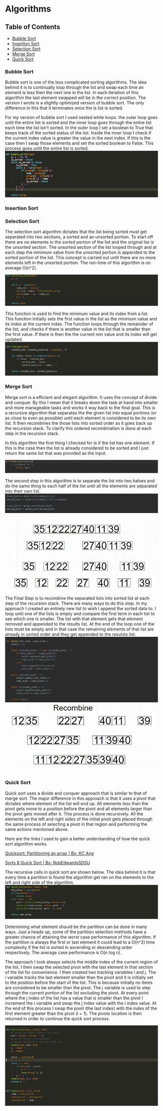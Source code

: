 # Algorithms
## Table of Contents
- [Bubble Sort](#Bubble_Sort)
- [Insertion Sort](#Insertion_Sort)
- [Selection Sort](#Selection_Sort)
- [Merge Sort](#Merge_Sort)
- [Quick Sort](#Quick_Sort)

<div id='Bubble_Sort' />

### Bubble Sort

Bubble sort is one of the less complicated sorting algorithms. The idea behind it is to continually loop through the 
list and swap each time an element is less then the next one in the list. In each iteration of this algorithm the 
last element swapped will be in the correct position. The version I wrote is a slightly optimized version of bubble sort.
The only difference in this that it terminates once the is list is sorted.  

For my version of bubble sort I used nested while loops.  the outer loop goes until the entire list is sorted and the 
inner loop goes through the entire list each time the list isn't sorted. In the outer loop I set a boolean to True that 
keeps track of the sorted status of the list. Inside the inner loop I check if the current index value is greater the 
value in the next index.  If this is the case then I swap those elements and set the sorted boolean to False. This 
process goes until the entire list is sorted. 
![alt text](../Images/bubble_sort_images/bubble_sort.png "bbsort Full Algorithm")

<div id='Insertion_Sort'>

### Insertion Sort

</div>

<div id='Selection_Sort'>

### Selection Sort
The selection sort algorithm dictates that the list being sorted must get separated into two sections, a sorted and an 
unsorted portion. To start off there are no elements in the sorted portion of the list and the original list is the 
unsorted section. The unsorted section of the list looped through and at each step the minimum value from the unsorted 
portion is appended to the sorted portion of the list. This concept is carried out until there are no more elements left
in the unsorted portion. The run-time of this algorithm is on average O(n^2). 

![alt text](../Images/selection_sort_images/selection_sort_algo.PNG "Selection sort Algorithm")

This function is used to find the minimum value and its index from a list. This function initially sets the first value 
in the list as the minimum value and its index at the current index. The function loops through the remainder of the 
list, and checks if there is another value in the list that is smaller than the first value.  If there is then the the 
current min value and its index will get updated.
![alt text](../Images/selection_sort_images/find_min_algo.PNG "find minimum sort Algorithm")
</div>

<div id='Merge_Sort' >

### Merge Sort

</div>

Merge sort is a efficient and elegant algorithm. It uses the concept of divide and conquer. By this I mean that it 
breaks down the task at hand into smaller and more manageable tasks and works it way back to the final goal.  This is 
a recursive algorithm that separates the the given list into equal portions (or as close to even as possible) until each
element is considered to be its own list. It then recombines the those lists into sorted order as it goes back up 
the recursion stack. To clarify this ordered recombination is done at each step in the recursion stack.

In this algorithm the first thing I checked for is if the list has one element. If this is the case then the list is 
already considered to be sorted and I just return the same list that was provided as the input.  

![alt text](../Images/Merge%20Sort%20Images/1_element_condition.png "con1 One Element Condition")

The second step in this algorithm is to separate the list into two halves and do the same thing to each half of the list
until all the elements are separated into their own list.  
![alt text](../Images/Merge%20Sort%20Images/breakdown_code.PNG "con2 One Element Condition")

![alt text](../Images/Merge%20Sort%20Images/merge_sort_breakdown.PNG "con3 One Element Condition")

The Final Step is to recombine the separated lists into sorted list at each step of the recursion stack. There are many
ways to do this step.  In my approach I created an entirely new list to wish I append the sorted data to. I loop until 
one of the lists is empty and compare the first term in each list to see which one is smaller. The list with that 
element gets that element removed and appended to the results list. At the end of the loop one of the lists must be 
empty and in that case the remaining elements of that list are already in sorted order and they get appended to the 
resulsts list.  
![alt text](../Images/Merge%20Sort%20Images/recombine_algo.PNG "con4 One Element Condition")
![alt text](../Images/Merge%20Sort%20Images/recombine.PNG "con5 One Element Condition")

<div id='Quick_Sort' />

### Quick Sort

Quick sort uses a divide and conquer approach that is similar to that of merge sort. The major difference in this 
approach is that it uses a pivot that dictates where element of the list will end up.  All elements less than the pivot 
gets move to a position before the pivot and all elements larger than the pivot gets moved after it. This process is 
done recursively. All the elements on the left and right sides of the initial pivot gets placed through the same process
of selecting a pivot in that region and performing the same actions mentioned above.   

Here are the links I used to gain a better understanding of how the quick sort algorithm works. 

[Quicksort: Partitioning an array | By: KC Ang](https://www.youtube.com/watch?v=MZaf_9IZCrc)

[Sorts 8 Quick Sort | By: RobEdwardsSDSU](https://www.youtube.com/watch?v=ZHVk2blR45Q)

The recursive calls in quick sort are shown below. The idea behind it is that every time a partition is found the 
algorithm get ran on the elements to the left and right side of the algorithm. 
![alt text](../Images/quick_sort_images/quick_sort_algo.PNG "qs1 Quick sort algo")

Determining what element should be the partition can be done in many ways.  Just a heads up, some of the partition 
selection methods have a greater chance of attaining the worst case performance of this algorithm. If the partition is 
always the first or last element it could lead to a O(n^2) time complexity if the list is sorted in ascending or 
descending order respectively. The average case performance is O(n log n).

The approach I took always selects the middle index of the current region of the list. I then swap the selected pivot 
with the last element in that section of the list for convenience. I then created two tracking variables i and j. The 
i variable tracks the last element smaller than the pivot and it is initially set to the position before the start of 
the list. This is because initially no items are considered to be smaller than the pivot. The j variable is used to step 
through the current portion of the list excluding the pivot.  At every point where the j index of the list has a value 
that is smaller than the pivot I increment the i variable and swap the j index value with the i index value. At the end 
of this process I swap the pivot (the last index) with the index of the first element greater than the pivot (i + 1).
The pivots location is then returned in order to continue the quick sort process.   

![alt text](../Images/quick_sort_images/q_sort_partition.PNG "qs2 Partition Algo")
